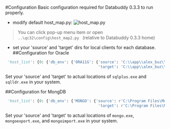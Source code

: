 #Configuration
Basic configuration required for Databuddy 0.3.3 to run properly.
- modify default host_map.py: ![host_map.py](https://raw.githubusercontent.com/data-buddy/DataBuddy/master/screenshots/edit_hostmap.png "Edit host_map.py")
> You can click pop-up menu item or open `..\qc32\config\host_map2.py ` (relative to Databuddy 0.3.3 home)
- set your 'source' and 'target' dirs for local clients for each database.
##Configuration for Oracle
```python
 'host_list': {0: {'db_env': {'ORA11G': {'source': 'C:\\app\\alex_buz\\product\\11.2.0\\dbhome_2\\BIN',
                                         'target': 'C:\\app\\alex_buz\\product\\11.2.0\\dbhome_2\\BIN'},
```
Set your 'source' and 'target' to actual locations of `sqlplus.exe` and `sqlldr.exe` in your system.

##Configuration for MongDB
```python
 'host_list': {0: {'db_env': {'MONGO': {'source': r'C:\Program Files\MongoDB\Server\3.0\bin',
                                         'target': r'C:\Program Files\MongoDB\Server\3.0\bin'},
```
Set your 'source' and 'target' to actual locations of `mongo.exe`, `mongoexport.exe`, and `mongoimport.exe` in your system.




